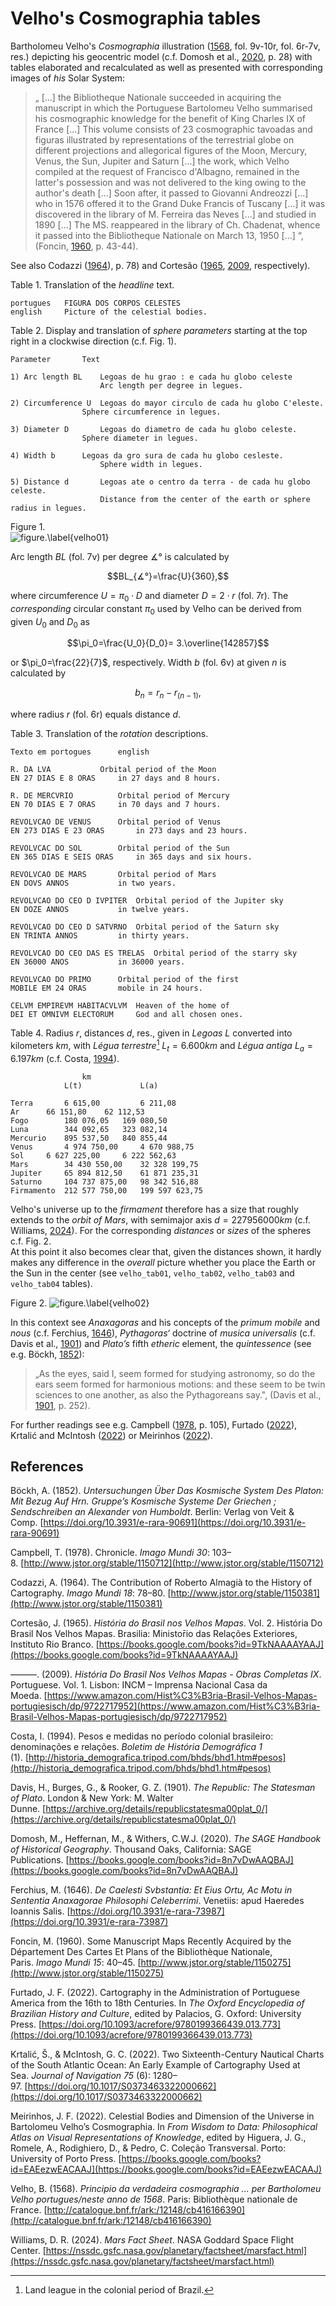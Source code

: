 # Velho's Cosmographia tables

Bartholomeu Velho's *Cosmographia* illustration ([1568](http://catalogue.bnf.fr/ark:/12148/cb416166390), fol. 9v-10r, fol. 6r-7v, res.) depicting his geocentric model (c.f. Domosh et al., [2020](https://books.google.com/books?id=8n7vDwAAQBAJ), p. 28) with tables elaborated and recalculated as well as presented with corresponding images of *his*  Solar System:

>„ [...] the Bibliotheque Nationale succeeded in acquiring the manuscript in which the Portuguese Bartolomeu Velho summarised his cosmographic knowledge for the benefit of King Charles IX of France [...] This volume consists of 23 cosmographic tavoadas and figuras illustrated by representations of the terrestrial globe on different projections and allegorical figures of the Moon, Mercury, Venus, the Sun, Jupiter and Saturn  [...] the work, which Velho compiled at the request of Francisco d'Albagno, remained in the latter's possession and was not delivered to the king owing to the author's death [...] Soon after, it passed to Giovanni Andreozzi [...] who in 1576 offered it to the Grand Duke Francis of Tuscany [...]  it was discovered in the library of M. Ferreira das Neves [...] and studied in 1890 [...] The MS. reappeared in the library of Ch. Chadenat, whence it passed into the Bibliotheque Nationale on March 13, 1950 [...] “, (Foncin, [1960](http://www.jstor.org/stable/1150275), p. 43-44).

See also Codazzi ([1964](http://www.jstor.org/stable/1150381)), p. 78) and Cortesão ([1965](https://books.google.com/books?id=9TkNAAAAYAAJ), [2009](https://www.amazon.com/Hist%C3%B3ria-Brasil-Velhos-Mapas-portugiesisch/dp/9722717952), respectively).

Table 1. Translation of the *headline* text.		
~~~
portugues	FIGURA DOS CORPOS CELESTES			
english		Picture of the celestial bodies.
~~~

Table 2. Display and translation of *sphere parameters* starting at the top right in a clockwise direction (c.f. Fig. 1).		
~~~
Parameter		Text	

1) Arc length BL	Legoas de hu grao : e cada hu globo celeste
                	Arc length per degree in legues.	

2) Circumference U	Legoas do mayor circulo de cada hu globo C'eleste.				
          		Sphere circumference in legues.	

3) Diameter D		Legoas do diametro de cada hu globo celeste.	
         		Sphere diameter in legues.	

4) Width b		Legoas da gro sura de cada hu globo cesleste.	
                	Sphere width in legues.	
	
5) Distance d		Legoas ate o centro da terra ‐ de cada hu globo celeste.
                	Distance from the center of the earth or sphere radius in legues.  
~~~
Figure 1. 		
![figure.\label{velho01}](velho01.png)

Arc length *BL* (fol. 7v) per degree $∡°$ is calculated by

$$BL_{∡°}=\frac{U}{360},$$

where circumference $U=\pi_0⋅D$ and diameter $D=2⋅r$ (fol. 7r). The *corresponding* circular constant $\pi_0$ used by Velho can be derived from given $U_0$ and $D_0$ as

$$\pi_0=\frac{U_0}{D_0}= 3.\overline{142857}$$

or $\pi_0=\frac{22}{7}$, respectively. Width $b$ (fol. 6v) at given $n$ is calculated by

$$b_n=r_n-r_{(n-1)},$$

where radius $r$ (fol. 6r) equals distance $d$.

Table 3. Translation of the *rotation* descriptions.		
~~~
Texto em portogues		english

R. DA LVA			Orbital period of the Moon
EN 27 DIAS E 8 ORAS		in 27 days and 8 hours.

R. DE MERCVRIO			Orbital period of Mercury
EN 70 DIAS E 7 ORAS		in 70 days and 7 hours.

REVOLVCAO DE VENUS		Orbital period of Venus
EN 273 DIAS E 23 ORAS		in 273 days and 23 hours.

REVOLVCAC DO SOL		Orbital period of the Sun
EN 365 DIAS E SEIS ORAS		in 365 days and six hours.

REVOLVCAO DE MARS		Orbital period of Mars
EN DOVS ANNOS			in two years.

REVOLVCAO DO CEO D IVPITER	Orbital period of the Jupiter sky
EN DOZE ANNOS			in twelve years.

REVOLVCAO DO CEO D SATVRNO	Orbital period of the Saturn sky
EN TRINTA ANNOS			in thirty years.

REVOLVCAO DO CEO DAS ES TRELAS	Orbital period of the starry sky
EN 36000 ANOS			in 36000 years.

REVOLVCAO DO PRIMO		Orbital period of the first
MOBILE EM 24 ORAS		mobile in 24 hours.

CELVM EMPIREVM HABITACVLVM	Heaven of the home of
DEI ET OMNIVM ELECTORUM		God and all chosen ones.
~~~
Table 4. Radius *r*, distances *d*, res., given in *Legoas* $L$ converted into kilometers *km*, with *Légua terrestre*[^1] $L_t=6.600km$ and *Légua antiga* $L_a=6.197km$ (c.f. Costa, [1994](http://historia_demografica.tripod.com/bhds/bhd1.htm#pesos)).
[^1]:Land league in the colonial period of Brazil.
~~~
                km		
        	L(t)             L(a)
	
Terra	 	6 615,00         6 211,08 	
Ar	 	66 151,80 	 62 112,53 	 
Fogo		180 076,05 	 169 080,50 	 
Luna		344 092,65 	 323 082,14 	 
Mercurio	895 537,50 	 840 855,44 	 
Venus		4 974 750,00 	 4 670 988,75 	 
Sol	 	6 627 225,00 	 6 222 562,63 	 
Mars	 	34 430 550,00 	 32 328 199,75 	 
Jupiter	 	65 894 812,50 	 61 871 235,31 	 
Saturno	 	104 737 875,00 	 98 342 516,88 	 
Firmamento	212 577 750,00 	 199 597 623,75  
~~~
Velho's universe up to the *firmament* therefore has a size that roughly extends to the *orbit of Mars*, with semimajor axis $d=227956000km$ (c.f. Williams, [2024](https://nssdc.gsfc.nasa.gov/planetary/factsheet/marsfact.html)).
For the corresponding *distances* or *sizes* of the spheres c.f. Fig. 2.  
At this point it also becomes clear that, given the distances shown, it hardly makes any difference in the *overall* picture whether you place the Earth or the Sun in the center (see `velho_tab01`, `velho_tab02`, `velho_tab03` and `velho_tab04` tables).  

Figure 2.
![figure.\label{velho02}](velho02.png)

In this context see *Anaxagoras* and his concepts of the *primum mobile* and *nous* (c.f. Ferchius, [1646](https://doi.org/10.3931/e-rara-73987)), *Pythagoras‘* doctrine of *musica universalis* (c.f. Davis et al., [1901](https://archive.org/details/republicstatesma00plat_0/)) and *Plato’s* fifth *etheric* element, the *quintessence* (see e.g. Böckh, [1852](https://doi.org/10.3931/e-rara-90691)):

>„As the eyes, said I, seem formed for studying astronomy, so do the ears seem formed for harmonious motions: and these seem to be twin sciences to one another, as also the Pythagoreans say.", (Davis et al., [1901](https://archive.org/details/republicstatesma00plat_0/), p. 252).
>
For further readings see e.g. Campbell ([1978](http://www.jstor.org/stable/1150712), p. 105), Furtado ([2022](https://doi.org/10.1093/acrefore/9780199366439.013.773)), Krtalić and McIntosh ([2022](https://doi.org/10.1017/S0373463322000662)) or Meirinhos ([2022](https://books.google.com/books?id=EAEezwEACAAJ)).

## References

Böckh, A. (1852). *Untersuchungen Über Das Kosmische System Des Platon: Mit Bezug Auf Hrn. Gruppe’s Kosmische Systeme Der Griechen ; Sendschreiben an Alexander von Humboldt*. Berlin: Verlag von Veit & Comp. [https://doi.org/10.3931/e-rara-90691](https://doi.org/10.3931/e-rara-90691)

Campbell, T. (1978). Chronicle. *Imago Mundi 30*: 103–8. [http://www.jstor.org/stable/1150712](http://www.jstor.org/stable/1150712)

Codazzi, A. (1964). The Contribution of Roberto Almagià to the History of Cartography. *Imago Mundi 18*: 78–80. [http://www.jstor.org/stable/1150381](http://www.jstor.org/stable/1150381)

Cortesão, J. (1965). *História do Brasil nos Velhos Mapas*. Vol. 2. História Do Brasil Nos Velhos Mapas. Brasilia: Ministor̄io das Relações Exteriores, Instituto Rio Branco. [https://books.google.com/books?id=9TkNAAAAYAAJ](https://books.google.com/books?id=9TkNAAAAYAAJ)

———. (2009). *História Do Brasil Nos Velhos Mapas - Obras Completas IX*. Portuguese. Vol. 1. Lisbon: INCM – Imprensa Nacional Casa da Moeda. [https://www.amazon.com/Hist%C3%B3ria-Brasil-Velhos-Mapas-portugiesisch/dp/9722717952](https://www.amazon.com/Hist%C3%B3ria-Brasil-Velhos-Mapas-portugiesisch/dp/9722717952)

Costa, I. (1994). Pesos e medidas no período colonial brasileiro: denominações e relações. *Boletim de História Demográfica 1* (1). [http://historia_demografica.tripod.com/bhds/bhd1.htm#pesos](http://historia_demografica.tripod.com/bhds/bhd1.htm#pesos)

Davis, H., Burges, G., & Rooker, G. Z. (1901). *The Republic: The Statesman of Plato*. London & New York: M. Walter Dunne. [https://archive.org/details/republicstatesma00plat_0/](https://archive.org/details/republicstatesma00plat_0/)

Domosh, M., Heffernan, M., & Withers, C.W.J. (2020). *The SAGE Handbook of Historical Geography*. Thousand Oaks, California: SAGE Publications. [https://books.google.com/books?id=8n7vDwAAQBAJ](https://books.google.com/books?id=8n7vDwAAQBAJ)

Ferchius, M. (1646). *De Caelesti Svbstantia: Et Eius Ortu, Ac Motu in Sententia Anaxagorae Philosophi Celeberrimi*. Venetiis: apud Haeredes Ioannis Salis. [https://doi.org/10.3931/e-rara-73987](https://doi.org/10.3931/e-rara-73987)

Foncin, M. (1960). Some Manuscript Maps Recently Acquired by the Département Des Cartes Et Plans of the Bibliothèque Nationale, Paris. *Imago Mundi 15*: 40–45. [http://www.jstor.org/stable/1150275](http://www.jstor.org/stable/1150275)

Furtado, J. F. (2022). Cartography in the Administration of Portuguese America from the 16th to 18th Centuries. In *The Oxford Encyclopedia of Brazilian History and Culture*, edited by Palacios, G. Oxford: University Press. [https://doi.org/10.1093/acrefore/9780199366439.013.773](https://doi.org/10.1093/acrefore/9780199366439.013.773)

Krtalić, Š., & McIntosh, G. C. (2022). Two Sixteenth-Century Nautical Charts of the South Atlantic Ocean: An Early Example of Cartography Used at Sea. *Journal of Navigation 75* (6): 1280–97. [https://doi.org/10.1017/S0373463322000662](https://doi.org/10.1017/S0373463322000662)

Meirinhos, J. F. (2022). Celestial Bodies and Dimension of the Universe in Bartolomeu Velho’s Cosmographia. In *From Wisdom to Data: Philosophical Atlas on Visual Representations of Knowledge*, edited by Higuera, J. G., Romele, A., Rodighiero, D., & Pedro, C. Coleção Transversal. Porto: University of Porto Press. [https://books.google.com/books?id=EAEezwEACAAJ](https://books.google.com/books?id=EAEezwEACAAJ)

Velho, B. (1568). *Principio da verdadeira cosmographia ... per Bartholomeu Velho portugues/neste anno de 1568*. Paris: Bibliothèque nationale de France. [http://catalogue.bnf.fr/ark:/12148/cb416166390](http://catalogue.bnf.fr/ark:/12148/cb416166390)

Williams, D. R. (2024). *Mars Fact Sheet*. NASA Goddard Space Flight Center. [https://nssdc.gsfc.nasa.gov/planetary/factsheet/marsfact.html](https://nssdc.gsfc.nasa.gov/planetary/factsheet/marsfact.html)
